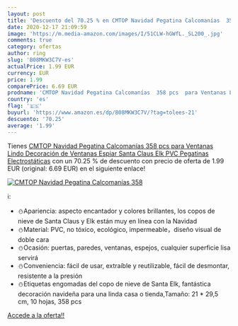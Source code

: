 ```yaml
---
layout: post
title: 'Descuento del 70.25 % en CMTOP Navidad Pegatina Calcomanías  358 '
date: 2020-12-17 21:09:59
image: 'https://m.media-amazon.com/images/I/51CLW-hGWfL._SL200_.jpg'
comments: true
category: ofertas
author: ring
slug: 'B08MKW3C7V-es'
actualPrice: 1.99 EUR
currency: EUR
price: 1.99
comparePrice: 6.69 EUR
prodname: 'CMTOP Navidad Pegatina Calcomanías  358 pcs  para Ventanas Lindo Decoración de Ventanas Espiar Santa Claus Elk PVC Pegatinas Electrostáticas'
country: 'es'
flag: '🇪🇸'
buyurl: 'https://www.amazon.es/dp/B08MKW3C7V/?tag=tolees-21'
descuento: '70.25'
average: '1.99'
---
```


Tienes [CMTOP Navidad Pegatina Calcomanías  358 pcs  para Ventanas Lindo Decoración de Ventanas Espiar Santa Claus Elk PVC Pegatinas Electrostáticas](https://www.amazon.es/dp/B08MKW3C7V/?tag=tolees-21) con un 70.25 % de descuento con precio de oferta de 1.99 EUR (original: 6.69 EUR) en el siguiente enlace!

[![CMTOP Navidad Pegatina Calcomanías  358 ](https://m.media-amazon.com/images/I/51CLW-hGWfL._SL200_.jpg)](https://www.amazon.es/dp/B08MKW3C7V/?tag=tolees-21)

ℹ️:

- ⛄Apariencia: aspecto encantador y colores brillantes, los copos de nieve de Santa Claus y Elk están muy en línea con la Navidad
- ⛄Material: PVC, no tóxico, ecológico, impermeable，diseño visual de doble cara
- ⛄Ocasión: puertas, paredes, ventanas, espejos, cualquier superficie lisa servirá
- ⛄Conveniencia: fácil de usar, extraíble y reutilizable, fácil de desmontar, resistente a la presión
- ⛄Etiquetas engomadas del copo de nieve de Santa Elk, fantástica decoración navideña para una linda casa o tienda,Tamaño: 21 * 29,5 cm, 10 hojas, 358 pcs

[Accede a la oferta!!](https://www.amazon.es/dp/B08MKW3C7V/?tag=tolees-21)

